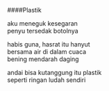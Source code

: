 ####Plastik

aku meneguk kesegaran  
penyu tersedak botolnya

habis guna, hasrat itu hanyut  
bersama air di dalam cuaca  
bening mendarah daging

andai bisa kutanggung itu plastik  
seperti ringan ludah sendiri
